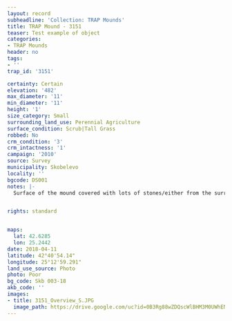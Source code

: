 ```yaml
---
layout: record
subheadline: 'Collection: TRAP Mounds'
title: TRAP Mound - 3151
teaser: Test example of object
categories:
- TRAP Mounds
header: no
tags:
- ''
trap_id: '3151'

certainty: Certain
elevation: '482'
max_diameter: '11'
min_diameter: '11'
height: '1'
size_category: Small
surrounding_land_use: Perennial Agriculture
surface_condition: Scrub|Tall Grass
robbed: No
crm_condition: '3'
crm_intactness: '1'
campaign: '2010'
source: Survey
municipality: Skobelevo
locality: ''
bgcode: DS001
notes: |-
  Surface of the mound covered with lots of stones/either from the surrounding pasture or from the mound.


rights: standard


maps:
  lat: 42.6285
  lon: 25.2442
date: 2018-04-11
latitude: 42°40'54.14"
longitude: 25°12'59.291"
land_use_source: Photo
photo: Poor
bg_code: Skb 003-18
akb_code: ''
images:
- title: 3151_Overview_S.JPG
  image_path: https://drive.google.com/uc?id=0B3Rg88wZDQscWlBHM3M0UWhEN2c
---
```

